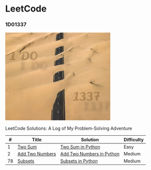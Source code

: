 # LeetCode
### 1D01337
![1D01337](1D01337.jpg)

LeetCode Solutions: A Log of My Problem-Solving Adventure 




| # |	Title |	Solution |	Difficulty |
| --- | --- | --- | --- |
| 1 | [Two Sum](https://leetcode.com/problems/two-sum/) | [Two Sum in Python](python/001_Two_Sum.ipynb) | Easy |
| 2 | [Add Two Numbers](https://leetcode.com/problems/add-two-numbers/) | [Add Two Numbers in Python](python/002_Add_Two_Numbers.ipynb) | Medium |
| 78 | [Subsets](https://leetcode.com/problems/subsets/) | [Subsets in Python](python/078_Sunsets.ipynb) | Medium |
